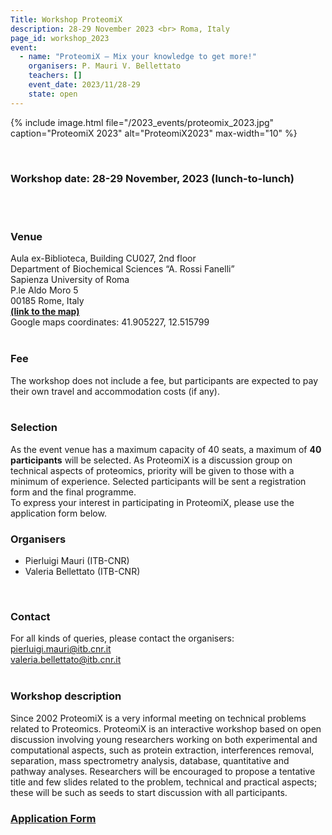 ```yaml
---
Title: Workshop ProteomiX
description: 28-29 November 2023 <br> Roma, Italy
page_id: workshop_2023
event:
  - name: "ProteomiX – Mix your knowledge to get more!"
    organisers: P. Mauri V. Bellettato
    teachers: []
    event_date: 2023/11/28-29
    state: open
---
```


{% include image.html file="/2023_events/proteomix_2023.jpg" caption="ProteomiX 2023" alt="ProteomiX2023" max-width="10" %}

<br>

### Workshop date: 28-29 November, 2023 (lunch-to-lunch)
<br>
<br>

### Venue
Aula ex-Biblioteca, Building CU027, 2nd floor  <br>
Department of Biochemical Sciences “A. Rossi Fanelli”  <br>
Sapienza University of Roma  <br>
P.le Aldo Moro 5  <br>
00185 Rome, Italy  <br>
[**(link to the map)**](https://maps.app.goo.gl/BFAa9FBqUQF5k4Tw9)   <br>
Google maps coordinates: 41.905227, 12.515799
<br>
<br>

### Fee 
The workshop does not include a fee, but participants are expected to pay their own travel 
and accommodation costs (if any).
<br>
<br>

### Selection
As the event venue has a maximum capacity of 40 seats, a maximum of **40 participants** will be selected. As ProteomiX is a discussion group on technical aspects of proteomics, priority will be given to those with a minimum of experience. Selected participants will be sent a registration form and the final programme.  <br>
To express your interest in participating in ProteomiX, please use the application form below.
<br>

### Organisers
- Pierluigi Mauri (ITB-CNR) <br>
- Valeria Bellettato (ITB-CNR) 
<br>

### Contact
For all kinds of queries, please contact the organisers: <br>
[pierluigi.mauri@itb.cnr.it](mailto:pierluigi.mauri@itb.cnr.it) <br>
[valeria.bellettato@itb.cnr.it](mailto:valeria.bellettato@itb.cnr.it) <br>
<br>

### Workshop description 
Since 2002 ProteomiX is a very informal meeting on technical problems related to Proteomics.
ProteomiX is an interactive workshop based on open discussion involving young researchers working on both experimental and computational aspects, such as protein extraction, interferences removal, separation, mass spectrometry analysis, database, quantitative and pathway analyses.
Researchers will be encouraged to propose a tentative title and few slides related to the problem, technical and practical aspects; these will be such as seeds to start discussion with all participants.
<br>

### [Application Form](https://forms.gle/V6YmVVvAv3JveRD59)
